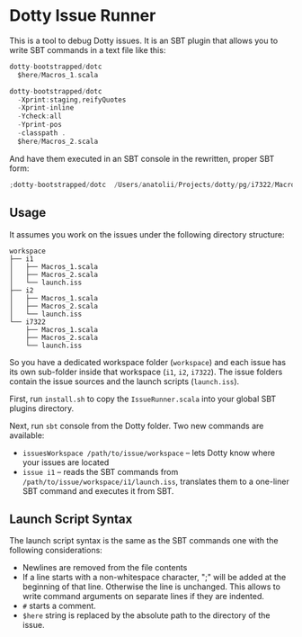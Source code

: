 # Dotty Issue Runner
This is a tool to debug Dotty issues. It is an SBT plugin that allows you to write SBT commands in a text file like this:

```scala
dotty-bootstrapped/dotc
  $here/Macros_1.scala

dotty-bootstrapped/dotc
  -Xprint:staging,reifyQuotes
  -Xprint-inline
  -Ycheck:all
  -Yprint-pos
  -classpath .
  $here/Macros_2.scala
```

And have them executed in an SBT console in the rewritten, proper SBT form:

```scala
;dotty-bootstrapped/dotc  /Users/anatolii/Projects/dotty/pg/i7322/Macros_1.scala;dotty-bootstrapped/dotc  -Xprint:staging,reifyQuotes  -Xprint-inline  -Ycheck:all  -Yprint-pos  -classpath .  /Users/anatolii/Projects/dotty/pg/i7322/Macros_2.scala
```

## Usage
It assumes you work on the issues under the following directory structure:

```
workspace
├── i1
│   ├── Macros_1.scala
│   ├── Macros_2.scala
│   └── launch.iss
├── i2
│   ├── Macros_1.scala
│   ├── Macros_2.scala
│   └── launch.iss
└── i7322
    ├── Macros_1.scala
    ├── Macros_2.scala
    └── launch.iss
```

So you have a dedicated workspace folder (`workspace`) and each issue has its own sub-folder inside that workspace (`i1`, `i2`, `i7322`). The issue folders contain the issue sources and the launch scripts (`launch.iss`).

First, run `install.sh` to copy the `IssueRunner.scala` into your global SBT plugins directory.

Next, run `sbt` console from the Dotty folder. Two new commands are available:

- `issuesWorkspace /path/to/issue/workspace` – lets Dotty know where your issues are located
- `issue i1` – reads the SBT commands from `/path/to/issue/workspace/i1/launch.iss`, translates them to a one-liner SBT command and executes it from SBT.

## Launch Script Syntax
The launch script syntax is the same as the SBT commands one with the following considerations:

- Newlines are removed from the file contents
- If a line starts with a non-whitespace character, ";" will be added at the beginning of that line. Otherwise the line is unchanged. This allows to write command arguments on separate lines if they are indented.
- `#` starts a comment.
- `$here` string is replaced by the absolute path to the directory of the issue.
